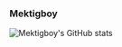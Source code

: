 ### Mektigboy

![Mektigboy's GitHub stats](https://github-readme-stats.vercel.app/api?username=mektigboy&count_private=true)
